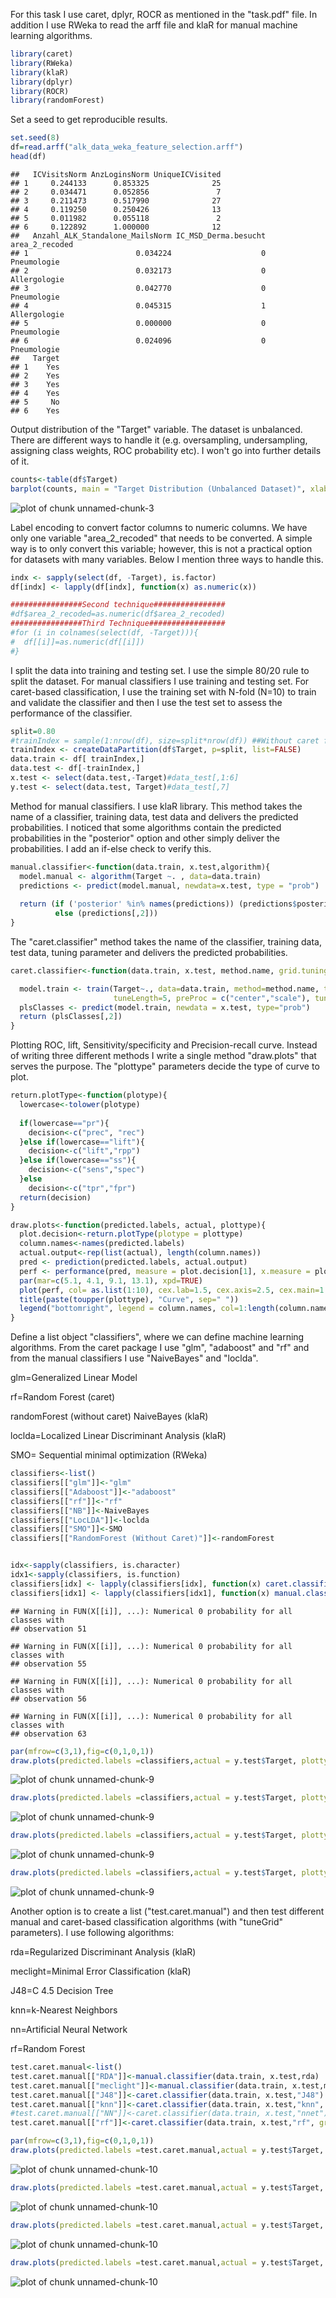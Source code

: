 For this task I use caret, dplyr, ROCR as mentioned in the "task.pdf" file. In addition
I use RWeka to read the arff file and klaR for manual machine learning algorithms. 


```r
library(caret)
library(RWeka)
library(klaR)
library(dplyr)
library(ROCR)
library(randomForest)
```

Set a seed to get reproducible results. 


```r
set.seed(8)
df=read.arff("alk_data_weka_feature_selection.arff")
head(df)
```

```
##   ICVisitsNorm AnzLoginsNorm UniqueICVisited
## 1     0.244133      0.853325              25
## 2     0.034471      0.052856               7
## 3     0.211473      0.517990              27
## 4     0.119250      0.250426              13
## 5     0.011982      0.055118               2
## 6     0.122892      1.000000              12
##   Anzahl_ALK_Standalone_MailsNorm IC_MSD_Derma.besucht area_2_recoded
## 1                        0.034224                    0    Pneumologie
## 2                        0.032173                    0   Allergologie
## 3                        0.042770                    0    Pneumologie
## 4                        0.045315                    1   Allergologie
## 5                        0.000000                    0    Pneumologie
## 6                        0.024096                    0    Pneumologie
##   Target
## 1    Yes
## 2    Yes
## 3    Yes
## 4    Yes
## 5     No
## 6    Yes
```

Output distribution of the "Target" variable. The dataset is unbalanced. 
There are different ways to handle it (e.g. oversampling, undersampling, assigning class weights, ROC probability etc).
I won't go into further details of it. 


```r
counts<-table(df$Target)
barplot(counts, main = "Target Distribution (Unbalanced Dataset)", xlab="Target Variables")
```

![plot of chunk unnamed-chunk-3](figure/unnamed-chunk-3-1.png)

Label encoding to convert factor columns to numeric columns. We have
only one variable  "area_2_recoded" that needs to be converted. A simple way is to only convert this variable;
however, this is not a practical option for datasets with many variables. Below I mention three ways to handle this. 


```r
indx <- sapply(select(df, -Target), is.factor)
df[indx] <- lapply(df[indx], function(x) as.numeric(x))

################Second technique################
#df$area_2_recoded=as.numeric(df$area_2_recoded)
################Third Technique#################
#for (i in colnames(select(df, -Target))){
#  df[[i]]=as.numeric(df[[i]])
#}
```

I split the data into training and testing set. I use the simple 80/20 rule to split the dataset. 
For manual classifiers I use training and testing set. For caret-based classification, I use the training set with N-fold (N=10)
to train and validate the classifier and then I use the test set to assess the performance of the classifier. 


```r
split=0.80 
#trainIndex = sample(1:nrow(df), size=split*nrow(df)) ##Without caret function and does the same as the line below
trainIndex <- createDataPartition(df$Target, p=split, list=FALSE)
data.train <- df[ trainIndex,]
data.test <- df[-trainIndex,]
x.test <- select(data.test,-Target)#data_test[,1:6]
y.test <- select(data.test, Target)#data_test[,7]
```

Method for manual classifiers. I use klaR library. 
This method takes the name of a classifier, training data, test data and delivers the predicted probabilities. 
I noticed that some algorithms contain the predicted probabilities in the "posterior"
option and other simply deliver the probabilities. I add an if-else check to verify this.


```r
manual.classifier<-function(data.train, x.test,algorithm){
  model.manual <- algorithm(Target ~. , data=data.train)
  predictions <- predict(model.manual, newdata=x.test, type = "prob")
  
  return (if ('posterior' %in% names(predictions)) (predictions$posterior[,2]) 
          else (predictions[,2]))
}
```

The "caret.classifier" method takes the name of the classifier, training data, test data, tuning parameter and 
delivers the predicted probabilities. 


```r
caret.classifier<-function(data.train, x.test, method.name, grid.tuning=NULL){

  model.train <- train(Target~., data=data.train, method=method.name, trControl=trainControl(method="cv", number=10, repeats=3),
                       tuneLength=5, preProc = c("center","scale"), tuneGrid=grid.tuning)
  plsClasses <- predict(model.train, newdata = x.test, type="prob")
  return (plsClasses[,2])
}
```

Plotting ROC, lift, Sensitivity/specificity and Precision-recall curve. Instead of writing three different methods I write 
a single method "draw.plots" that serves the purpose. The "plottype" parameters decide the type of curve to plot.


```r
return.plotType<-function(plotype){
  lowercase<-tolower(plotype)
  
  if(lowercase=="pr"){
    decision<-c("prec", "rec")
  }else if(lowercase=="lift"){
    decision<-c("lift","rpp")
  }else if(lowercase=="ss"){
    decision<-c("sens","spec")
  }else
    decision<-c("tpr","fpr")
  return(decision)
}

draw.plots<-function(predicted.labels, actual, plottype){
  plot.decision<-return.plotType(plotype = plottype)
  column.names<-names(predicted.labels)
  actual.output<-rep(list(actual), length(column.names))
  pred <- prediction(predicted.labels, actual.output)
  perf <- performance(pred, measure = plot.decision[1], x.measure = plot.decision[2])
  par(mar=c(5.1, 4.1, 9.1, 13.1), xpd=TRUE)
  plot(perf, col= as.list(1:10), cex.lab=1.5, cex.axis=2.5, cex.main=1.5, cex.sub=2.5)
  title(paste(toupper(plottype), "Curve", sep=" "))
  legend("bottomright", legend = column.names, col=1:length(column.names), lty=1, cex=2, inset=c(-0.3,0))
}
```

Define a list object "classifiers", where we can define machine learning algorithms.
From the caret package I use "glm", "adaboost" and "rf"  and from the manual classifiers I use "NaiveBayes" and "loclda".
 
glm=Generalized Linear Model

rf=Random Forest (caret)

randomForest (without caret)
NaiveBayes (klaR)

loclda=Localized Linear Discriminant Analysis (klaR)

SMO= Sequential minimal optimization (RWeka)


```r
classifiers<-list()
classifiers[["glm"]]<-"glm"
classifiers[["Adaboost"]]<-"adaboost"
classifiers[["rf"]]<-"rf"
classifiers[["NB"]]<-NaiveBayes
classifiers[["LocLDA"]]<-loclda
classifiers[["SMO"]]<-SMO
classifiers[["RandomForest (Without Caret)"]]<-randomForest


idx<-sapply(classifiers, is.character)
idx1<-sapply(classifiers, is.function)
classifiers[idx] <- lapply(classifiers[idx], function(x) caret.classifier(data.train, x.test,x))
classifiers[idx1] <- lapply(classifiers[idx1], function(x) manual.classifier(data.train, x.test,x))
```

```
## Warning in FUN(X[[i]], ...): Numerical 0 probability for all classes with
## observation 51
```

```
## Warning in FUN(X[[i]], ...): Numerical 0 probability for all classes with
## observation 55
```

```
## Warning in FUN(X[[i]], ...): Numerical 0 probability for all classes with
## observation 56
```

```
## Warning in FUN(X[[i]], ...): Numerical 0 probability for all classes with
## observation 63
```

```r
par(mfrow=c(3,1),fig=c(0,1,0,1))
draw.plots(predicted.labels =classifiers,actual = y.test$Target, plottype="ROC")
```

![plot of chunk unnamed-chunk-9](figure/unnamed-chunk-9-1.png)

```r
draw.plots(predicted.labels =classifiers,actual = y.test$Target, plottype="lift")
```

![plot of chunk unnamed-chunk-9](figure/unnamed-chunk-9-2.png)

```r
draw.plots(predicted.labels =classifiers,actual = y.test$Target, plottype="pr")
```

![plot of chunk unnamed-chunk-9](figure/unnamed-chunk-9-3.png)

```r
draw.plots(predicted.labels =classifiers,actual = y.test$Target, plottype="ss")
```

![plot of chunk unnamed-chunk-9](figure/unnamed-chunk-9-4.png)

Another option is to create a list ("test.caret.manual") and then test different manual and 
caret-based classification algorithms (with "tuneGrid" parameters). I use following algorithms:

rda=Regularized Discriminant Analysis (klaR)

meclight=Minimal Error Classification (klaR)

J48=C 4.5 Decision Tree

knn=k-Nearest Neighbors

nn=Artificial Neural Network 

rf=Random Forest



```r
test.caret.manual<-list()
test.caret.manual[["RDA"]]<-manual.classifier(data.train, x.test,rda)
test.caret.manual[["meclight"]]<-manual.classifier(data.train, x.test,meclight)
test.caret.manual[["J48"]]<-caret.classifier(data.train, x.test,"J48")
test.caret.manual[["knn"]]<-caret.classifier(data.train, x.test,"knn", grid.tuning =data.frame(k=1:10))
#test.caret.manual[["NN"]]<-caret.classifier(data.train, x.test,"nnet")
test.caret.manual[["rf"]]<-caret.classifier(data.train, x.test,"rf", grid.tuning = expand.grid(.mtry = c(1:5)))

par(mfrow=c(3,1),fig=c(0,1,0,1))
draw.plots(predicted.labels =test.caret.manual,actual = y.test$Target, plottype="ROC")
```

![plot of chunk unnamed-chunk-10](figure/unnamed-chunk-10-1.png)

```r
draw.plots(predicted.labels =test.caret.manual,actual = y.test$Target, plottype="lift")
```

![plot of chunk unnamed-chunk-10](figure/unnamed-chunk-10-2.png)

```r
draw.plots(predicted.labels =test.caret.manual,actual = y.test$Target, plottype="pr")
```

![plot of chunk unnamed-chunk-10](figure/unnamed-chunk-10-3.png)

```r
draw.plots(predicted.labels =test.caret.manual,actual = y.test$Target, plottype="ss")
```

![plot of chunk unnamed-chunk-10](figure/unnamed-chunk-10-4.png)


